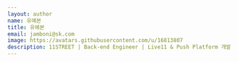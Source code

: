 ```yaml
---
layout: author
name: 유예본
title: 유예본
email: jamboni@sk.com
image: https://avatars.githubusercontent.com/u/16813807
description: 11STREET | Back-end Engineer | Live11 & Push Platform 개발
---
```

